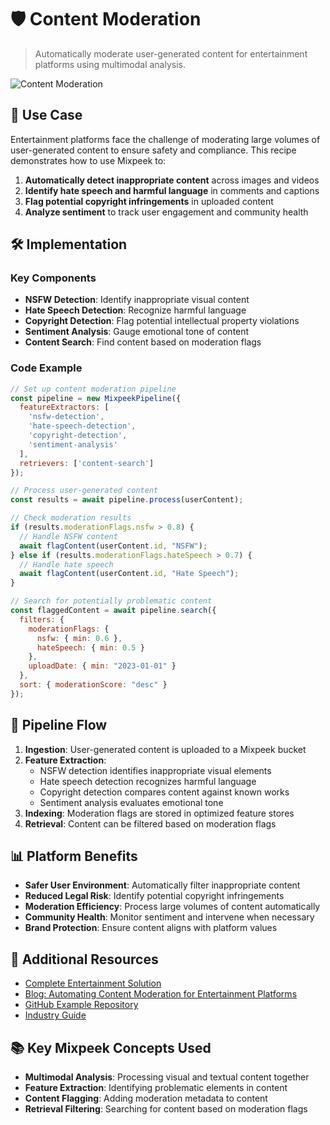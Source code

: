 # 🛡️ Content Moderation

> Automatically moderate user-generated content for entertainment platforms using multimodal analysis.

![Content Moderation](/recipes/content-moderation/img.png)

## 🎯 Use Case

Entertainment platforms face the challenge of moderating large volumes of user-generated content to ensure safety and compliance. This recipe demonstrates how to use Mixpeek to:

1. **Automatically detect inappropriate content** across images and videos
2. **Identify hate speech and harmful language** in comments and captions
3. **Flag potential copyright infringements** in uploaded content
4. **Analyze sentiment** to track user engagement and community health

## 🛠️ Implementation

### Key Components

- **NSFW Detection**: Identify inappropriate visual content
- **Hate Speech Detection**: Recognize harmful language
- **Copyright Detection**: Flag potential intellectual property violations
- **Sentiment Analysis**: Gauge emotional tone of content
- **Content Search**: Find content based on moderation flags

### Code Example

```javascript
// Set up content moderation pipeline
const pipeline = new MixpeekPipeline({
  featureExtractors: [
    'nsfw-detection',
    'hate-speech-detection',
    'copyright-detection',
    'sentiment-analysis'
  ],
  retrievers: ['content-search']
});

// Process user-generated content
const results = await pipeline.process(userContent);

// Check moderation results
if (results.moderationFlags.nsfw > 0.8) {
  // Handle NSFW content
  await flagContent(userContent.id, "NSFW");
} else if (results.moderationFlags.hateSpeech > 0.7) {
  // Handle hate speech
  await flagContent(userContent.id, "Hate Speech");
}

// Search for potentially problematic content
const flaggedContent = await pipeline.search({
  filters: {
    moderationFlags: {
      nsfw: { min: 0.6 },
      hateSpeech: { min: 0.5 }
    },
    uploadDate: { min: "2023-01-01" }
  },
  sort: { moderationScore: "desc" }
});
```

## 🔄 Pipeline Flow

1. **Ingestion**: User-generated content is uploaded to a Mixpeek bucket
2. **Feature Extraction**:
   - NSFW detection identifies inappropriate visual elements
   - Hate speech detection recognizes harmful language
   - Copyright detection compares content against known works
   - Sentiment analysis evaluates emotional tone
3. **Indexing**: Moderation flags are stored in optimized feature stores
4. **Retrieval**: Content can be filtered based on moderation flags

## 📊 Platform Benefits

- **Safer User Environment**: Automatically filter inappropriate content
- **Reduced Legal Risk**: Identify potential copyright infringements
- **Moderation Efficiency**: Process large volumes of content automatically
- **Community Health**: Monitor sentiment and intervene when necessary
- **Brand Protection**: Ensure content aligns with platform values

## 🔗 Additional Resources

- [Complete Entertainment Solution](https://mixpeek.com/solutions/entertainment)
- [Blog: Automating Content Moderation for Entertainment Platforms](https://mixpeek.com/blog/content-moderation)
- [GitHub Example Repository](https://github.com/mixpeek/content-moderation-example)
- [Industry Guide](https://www.entertainmentplatforms.com/content-moderation)

## 📚 Key Mixpeek Concepts Used

- **Multimodal Analysis**: Processing visual and textual content together
- **Feature Extraction**: Identifying problematic elements in content
- **Content Flagging**: Adding moderation metadata to content
- **Retrieval Filtering**: Searching for content based on moderation flags 
